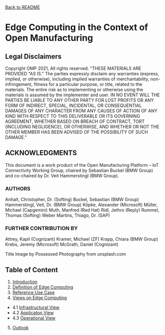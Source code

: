 [Back to README](../../README.md)

# Edge Computing in the Context of Open Manufacturing

## Legal Disclaimers
Copyright OMP 2021, All rights reserved.
"THESE MATERIALS ARE PROVIDED "AS IS."  The parties expressly disclaim any warranties (express, implied, or otherwise), including implied warranties of merchantability, non-infringement, fitness for a particular purpose, or title, related to the materials. The entire risk as to implementing or otherwise using the materials is assumed by the implementer and user. IN NO EVENT WILL THE PARTIES BE LIABLE TO ANY OTHER PARTY FOR LOST PROFITS OR ANY FORM OF INDIRECT, SPECIAL, INCIDENTAL, OR CONSEQUENTIAL DAMAGES OF ANY CHARACTER FROM ANY CAUSES OF ACTION OF ANY KIND WITH RESPECT TO THIS DELIVERABLE OR ITS GOVERNING AGREEMENT, WHETHER BASED ON BREACH OF CONTRACT, TORT (INCLUDING NEGLIGENCE), OR OTHERWISE, AND WHETHER OR NOT THE OTHER MEMBER HAS BEEN ADVISED OF THE POSSIBILITY OF SUCH DAMAGE."

## ACKNOWLEDGMENTS 
This document is a work product of the Open Manufacturing Platform – IoT Connectivity Working Group, chaired by Sebastian Buckel (BMW Group) and co-chaired by Dr. Veit Hammerstingl (BMW Group).
### AUTHORS
Anhalt, Christopher, Dr.   (Softing)
Buckel, Sebastian          (BMW Group)
Hammerstingl, Veit, Dr.    (BMW Group)
Köpke, Alexander           (Microsoft)
Müller, Michael            (Capgemini)
Muth, Manfred              (Red Hat)
Ridl, Jethro               (Reply)
Rummel, Thomas             (Softing)
Weber Martins, Thiago, Dr. (SAP)

### FURTHER CONTRIBUTION BY
Attrey, Kapil     (Cognizant)
Kramer, Michael   (ZF)
Krapp, Chiara     (BMW Group)
Krebs, Jeremy     (Microsoft)
McGrath, Daniel   (Cognizant)
  
Title Image by Possessed Photography from unsplash.com
## Table of Content

1. [Introduction](01_Introduction.md)
2. [Definition of Edge Computing](02_Definition_of_Edge_Computing.md)
3. [Reference Use Case](03_Reference_Use_Case.md)
4. [Views on Edge Computing](04_Views_on_Edge_Computing.md)
* 4.1 [Infrastructural View](Infrastructural_View)
* 4.2 [Applicaton View](Applicaton_View)
* 4.3 [Operational View](Operational_View)
5. [Outlook](05_Outlook.md)